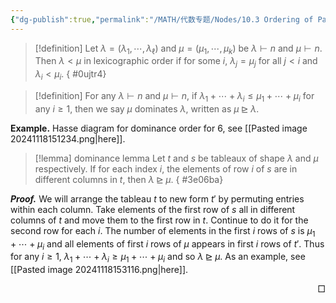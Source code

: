 ```yaml
---
{"dg-publish":true,"permalink":"/MATH/代数专题/Nodes/10.3 Ordering of Partitions/","dgPassFrontmatter":true}
---
```



> [!definition] 
> Let $\lambda=(\lambda_1,\cdots,\lambda_\ell)$ and $\mu=(\mu_1,\cdots,\mu_k)$ be $\lambda\vdash n$ and $\mu\vdash n$. Then $\lambda<\mu$ in lexicographic order if for some $i$, $\lambda_j=\mu_j$ for all $j<i$ and $\lambda_i<\mu_i$. 
{ #0ujtr4}


> [!definition]
> For any $\lambda\vdash n$ and $\mu\vdash n$, if $\lambda_1+\cdots+\lambda_i\leqslant \mu_1+\cdots+\mu_i$ for any $i\geqslant 1$, then we say $\mu$ dominates $\lambda$, written as $\mu\unrhd \lambda$. 

**Example.** Hasse diagram for dominance order for $6$, see [[Pasted image 20241118151234.png|here]].

> [!lemma] dominance lemma
> Let $t$ and $s$ be tableaux of shape $\lambda$ and $\mu$ respectively. If for each index $i$, the elements of row $i$ of $s$ are in different columns in $t$, then $\lambda\unrhd \mu$. 
{ #3e06ba}


**_Proof._**
We will arrange the tableau $t$ to new form $t'$ by permuting entries within each column. Take elements of the first row of $s$ all in different columns of $t$ and move them to the first row in $t$. Continue to do it for the second row for each $i$. The number of elements in the first $i$ rows of $s$ is $\mu_1+\cdots+\mu_i$ and all elements of first $i$ rows of $\mu$ appears in first $i$ rows of $t'$. Thus for any $i\geqslant 1$, $\lambda_1+\cdots+\lambda_i\geqslant \mu_1+\cdots+\mu_i$ and so $\lambda\unrhd \mu$. As an example, see [[Pasted image 20241118153116.png|here]]. 
<p align="right">□</p>
